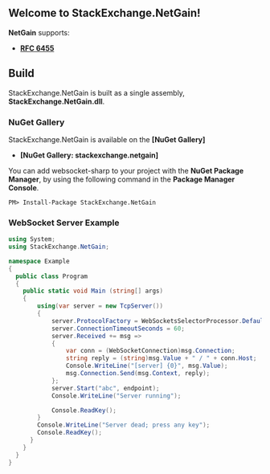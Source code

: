 ## Welcome to StackExchange.NetGain! ##

**NetGain** supports:

- **[RFC 6455](#supported-websocket-specifications)**

## Build ##

StackExchange.NetGain is built as a single assembly, **StackExchange.NetGain.dll**.

### NuGet Gallery ###

StackExchange.NetGain is available on the **[NuGet Gallery]**

- **[NuGet Gallery: stackexchange.netgain]**

You can add websocket-sharp to your project with the **NuGet Package Manager**, by using the following command in the **Package Manager Console**.

    PM> Install-Package StackExchange.NetGain

### WebSocket Server Example ###

```csharp
using System;
using StackExchange.NetGain;

namespace Example
{
  public class Program
  {
    public static void Main (string[] args)
    {
		using(var server = new TcpServer())
		{
			server.ProtocolFactory = WebSocketsSelectorProcessor.Default;
			server.ConnectionTimeoutSeconds = 60;
			server.Received += msg =>
			{
				var conn = (WebSocketConnection)msg.Connection;
				string reply = (string)msg.Value + " / " + conn.Host;
				Console.WriteLine("[server] {0}", msg.Value);
				msg.Connection.Send(msg.Context, reply);
			};
			server.Start("abc", endpoint);
			Console.WriteLine("Server running");

			Console.ReadKey();
		}
		Console.WriteLine("Server dead; press any key");
		Console.ReadKey();
      }
    }
  }
}
```

